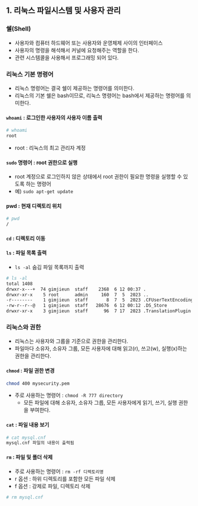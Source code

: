 ## 1. 리눅스 파일시스템 및 사용자 관리

### 쉘(Shell)
- 사용자와 컴퓨터 하드웨어 또는 사용자와 운영체제 사이의 인터페이스
- 사용자의 명령을 해석해서 커널에 요청해주는 역할을 한다.
- 관련 시스템콜을 사용해서 프로그래밍 되어 있다.

### 리눅스 기본 명령어
- 리눅스 명령어는 결국 쉘이 제공하는 명령어를 의미한다.
- 리눅스의 기본 쉘은 bash이므로, 리눅스 명령어는 bash에서 제공하는 명령어를 의미한다.

#### `whoami` : 로그인한 사용자의 사용자 이름 출력
```bash
# whoami
root
```

- root : 리눅스의 최고 관리자 계정

#### `sudo` 명령어 : root 권한으로 실행
- root 계정으로 로그인하지 않은 상태에서 root 권한이 필요한 명령을 실행할 수 있도록 하는 명령어
- 예) `sudo apt-get update`

#### pwd : 현재 디렉토리 위치
```bash
# pwd
/
```

#### `cd` : 디렉토리 이동

#### `ls` : 파일 목록 출력
- `ls -al` 숨김 파일 목록까지 출력

```bash
# ls -al
total 1408
drwxr-x---+  74 gimjieun  staff    2368  6 12 00:37 .
drwxr-xr-x    5 root      admin     160  7  5  2023 ..
-r--------    1 gimjieun  staff       8  7  5  2023 .CFUserTextEncoding
-rw-r--r--@   1 gimjieun  staff   28676  6 12 00:12 .DS_Store
drwxr-xr-x    3 gimjieun  staff      96  7 17  2023 .TranslationPlugin
```

### 리눅스와 권한
- 리눅스는 사용자와 그룹을 기준으로 권한을 관리한다.
- 파일마다 소유자, 소유자 그룹, 모든 사용자에 대해 읽고(r), 쓰고(w), 실행(x)하는 권한을 관리한다.

#### `chmod` : 파일 권한 변경
```bash
chmod 400 mysecurity.pem
```

- 주로 사용하는 명령어 : `chmod -R 777 directory`
  - 모든 파일에 대해 소유자, 소유자 그릅, 모든 사용자에게 읽기, 쓰기, 실행 권한을 부여한다.

#### `cat` : 파일 내용 보기
```bash
# cat mysql.cnf
mysql.cnf 파일의 내용이 출력됨
```

#### `rm` : 파일 및 폴더 삭제
- 주로 사용하는 명령어 : `rm -rf 디렉토리명`
- r 옵션 : 하위 디렉토리를 포함한 모든 파일 삭제
- f 옵션 : 강제로 파일, 디렉토리 삭제
```bash
# rm mysql.cnf
```